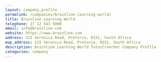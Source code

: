 ```yaml
---
layout: company_profile
permalink: /companies/brainline-learning-world/
title: Brainline Learning World
telephone: 27 12 543 5000
email: info@brainline.com
website: https://www.brainline.com
address: 215 Veronica Road, Pretoria, 0151, South Africa
map_address: 215 Veronica Road, Pretoria, 0151, South Africa
description: Brainline Learning World TutorCruncher Company Profile
categories: company
---
```


